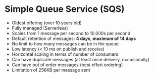 # Simple Queue Service (SQS)

* Oldest offering (over 10 years old)
* Fully managed (Serverless)
* Scales from 1 message per second to 10,000s per second
* Default retention of messages: **4 days, maximum of 14 days**
* No limit to how many messages can be in the queue
* Low latency (< 10 ms on publish and receive)
* Horizontal scaling in terms of number of consumers
* Can have duplicate messages (at least once delivery, occasionally)
* Can have out of order messages (best effort ordering)
* Limitation of 256KB per message sent